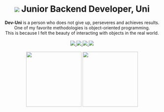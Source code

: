 <div align = center>  
  <h1><img src="https://img1.daumcdn.net/thumb/C32x32/?scode=mtistory2&fname=https%3A%2F%2Ftistory3.daumcdn.net%2Ftistory%2F5252507%2F9f1447b3d8ac45ffa6c01c21fa6aec75"/> Junior Backend Developer, Uni </h1>
</div>

<div align = center>
  <strong>Dev-Uni</strong> is a person who does not give up, perseveres and achieves results. <br>
  One of my favorite methodologies is object-oriented programming. <br>
  This is because I felt the beauty of interacting with objects in the real world. <br>
</div>

<br>

<div align = center>
<a href="https://github.com/Shin-Jae-Yoon">
  <img src="https://img.shields.io/badge/Github-181717?style=flat-square&logo=Github&logoColor=white&link=https://github.com/Shin-Jae-Yoon"/>
</a>
<a href="https://jae-yoon.tistory.com/">
  <img src="https://img.shields.io/badge/Tech Blog-critical?style=flat-square&logo=Tistory&logoColor=white&link=https://jae-yoon.tistory.com/"/>
</a>
<a href="https://shin-jae-yoon.github.io/">
  <img src="https://img.shields.io/badge/-Second Brain-FF4088?style=flat-square&logo=Hugo&logoColor=white&link=https://shin-jae-yoon.github.io/"/>
</a>
<a href="https://www.instagram.com/jae__yoon96/">
  <img src="https://img.shields.io/badge/-Instagram-E4405F?style=flat-square&logo=Instagram&logoColor=white&link=https://www.instagram.com/jae__yoon96/"/>
</a>
</div>

<br>

<div align = center>

<img height="180em" src="https://github-readme-stats.vercel.app/api?username=Shin-Jae-Yoon&show_icons=true&include_all_commits=true&count_private=true&theme=material-palenight"/>
<img height="180em" src="https://github-readme-stats-eight-theta.vercel.app/api/top-langs/?username=Shin-Jae-Yoon&layout=compact&langs_count=6&theme=material-palenight"/>
  
</div>
